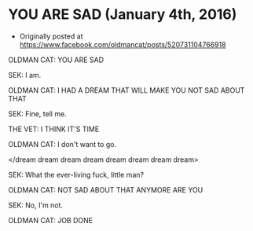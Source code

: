 # YOU ARE SAD (January 4th, 2016)

 * Originally posted at https://www.facebook.com/oldmancat/posts/520731104766918

OLDMAN CAT: YOU ARE SAD

SEK: I am.

OLDMAN CAT: I HAD A DREAM THAT WILL MAKE YOU NOT SAD ABOUT THAT

SEK: Fine, tell me.

<dream dream dream dream dream dream dream dream>

THE VET: I THINK IT'S TIME

OLDMAN CAT: I don't want to go.

</dream dream dream dream dream dream dream dream>

SEK: What the ever-living fuck, little man?

OLDMAN CAT: NOT SAD ABOUT THAT ANYMORE ARE YOU

SEK: No, I'm not.

OLDMAN CAT: JOB DONE

